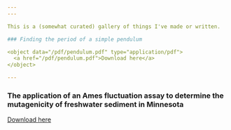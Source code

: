```yaml
---
---

This is a (somewhat curated) gallery of things I've made or written.

### Finding the period of a simple pendulum

<object data="/pdf/pendulum.pdf" type="application/pdf">
  <a href="/pdf/pendulum.pdf">Download here</a>
</object>

---
```


### The application of an Ames fluctuation assay to determine the mutagenicity of freshwater sediment in Minnesota

<object data="/pdf/mutagenicity.pdf" type="application/pdf">
  <a href="/pdf/mutagenicity.pdf">Download here</a>
</object>
